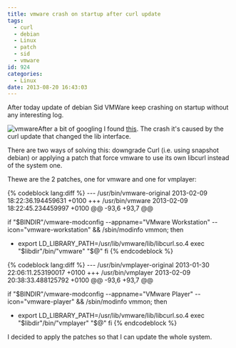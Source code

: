 ```yaml
---
title: vmware crash on startup after curl update
tags:
  - curl
  - debian
  - Linux
  - patch
  - sid
  - vmware
id: 924
categories:
  - Linux
date: 2013-08-20 16:43:03
---
```


After today update of debian Sid VMWare keep crashing on startup without any interesting log.

![vmware](/images/2013/08/vmware.jpg)After a bit of googling I found [this](https://bugs.archlinux.org/task/33779?project=1&amp;order=dateopened&amp;sort=desc "VMWare crash"). The crash it's caused by the curl update that changed the lib interface.

There are two ways of solving this: downgrade Curl (i.e. using snapshot debian) or applying a patch that force vmware to use its own libcurl instead of the system one.

Thewe are the 2 patches, one for vmware and one for vmplayer:

{% codeblock lang:diff %}
--- /usr/bin/vmware-original 2013-02-09 18:22:36.194459631 +0100
+++ /usr/bin/vmware 2013-02-09 18:22:45.234459997 +0100
@@ -93,6 +93,7 @@

if "$BINDIR"/vmware-modconfig --appname="VMware Workstation" --icon="vmware-workstation" &amp;&amp;
/sbin/modinfo vmmon; then
+ export LD_LIBRARY_PATH=/usr/lib/vmware/lib/libcurl.so.4
exec "$libdir"/bin/"vmware" "$@"
fi
{% endcodeblock %}


{% codeblock lang:diff %}
--- /usr/bin/vmplayer-original 2013-01-30 22:06:11.253190017 +0100
+++ /usr/bin/vmplayer 2013-02-09 20:38:33.488125792 +0100
@@ -93,6 +93,7 @@

if "$BINDIR"/vmware-modconfig --appname="VMware Player" --icon="vmware-player" &amp;&amp;
/sbin/modinfo vmmon; then
+ export LD_LIBRARY_PATH=/usr/lib/vmware/lib/libcurl.so.4
exec "$libdir"/bin/"vmplayer" "$@"
fi
{% endcodeblock %}


I decided to apply the patches so that I can update the whole system.
